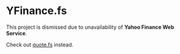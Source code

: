 # YFinance.fs

This project is dismissed due to unavailability of **Yahoo Finance Web Service**.

Check out [quote.fs](https://github.com/gsscoder/quote.fs) instead.